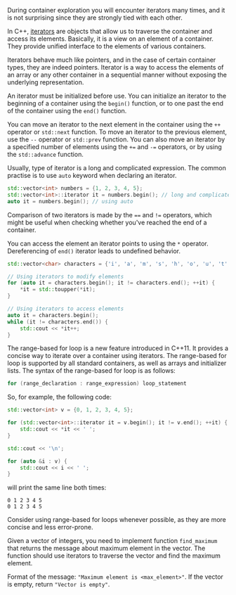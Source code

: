 During container exploration you will encounter iterators many times, and it is not surprising since they are strongly tied with each other. 

In C++, [iterators](https://en.cppreference.com/w/cpp/iterator) are objects that allow us to traverse the container and access its elements. Basically, it is a view on an element of a container. They provide unified interface to the elements of various containers.

Iterators behave much like pointers, and in the case of certain container types, they are indeed pointers. Iterator is a way to access the elements of an array or any other container in a sequential manner without exposing the underlying representation.

An iterator must be initialized before use. You can initialize an iterator to the beginning of a container using the `begin()` function, or to one past the end of the container using the `end()` function.

You can move an iterator to the next element in the container using the `++` operator or `std::next` function. To move an iterator to the previous element, use the `--` operator or `std::prev` function. You can also move an iterator by a specified number of elements using the `+=` and `-=` operators, or by using the `std::advance` function.

Usually, type of iterator is a long and complicated expression. The common practise is to use `auto` keyword when declaring an iterator.

```cpp
std::vector<int> numbers = {1, 2, 3, 4, 5};
std::vector<int>::iterator it = numbers.begin(); // long and complicated type
auto it = numbers.begin(); // using auto
```

Comparison of two iterators is made by the `==` and `!=` operators, which might be useful when checking whether you've reached the end of a container.

You can access the element an iterator points to using the `*` operator. Dereferencing of `end()` iterator leads to undefined behavior.

```cpp
std::vector<char> characters = {'i', 'a', 'm', 's', 'h', 'o', 'u', 't', 'i', 'n', 'g'};

// Using iterators to modify elements
for (auto it = characters.begin(); it != characters.end(); ++it) {
    *it = std::toupper(*it);
}

// Using iterators to access elements
auto it = characters.begin();
while (it != characters.end()) {
    std::cout << *it++;
}
```

The range-based for loop is a new feature introduced in C++11. It provides a concise way to iterate over a container using iterators. The range-based for loop is supported by all standard containers, as well as arrays and initializer lists. The syntax of the range-based for loop is as follows:
```cpp
for (range_declaration : range_expression) loop_statement
```

So, for example, the following code:
```cpp
std::vector<int> v = {0, 1, 2, 3, 4, 5};

for (std::vector<int>::iterator it = v.begin(); it != v.end(); ++it) {
    std::cout << *it << ' ';
}

std::cout << '\n';

for (auto &i : v) {
    std::cout << i << ' ';
}
```
will print the same line both times:
```
0 1 2 3 4 5
0 1 2 3 4 5
```

Consider using range-based for loops whenever possible, as they are more concise and less error-prone.

Given a vector of integers, you need to implement function `find_maximum` that returns the message about maximum element in the vector. The function should use iterators to traverse the vector and find the maximum element.

Format of the message: `"Maximum element is <max_element>"`.
If the vector is empty, return `"Vector is empty"`.